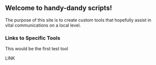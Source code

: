 ## Welcome to handy-dandy scripts!

The purpose of this site is to create custom tools that hopefully assist in vital communications on a local level.

### Links to Specific Tools

This would be the first test tool

LINK

